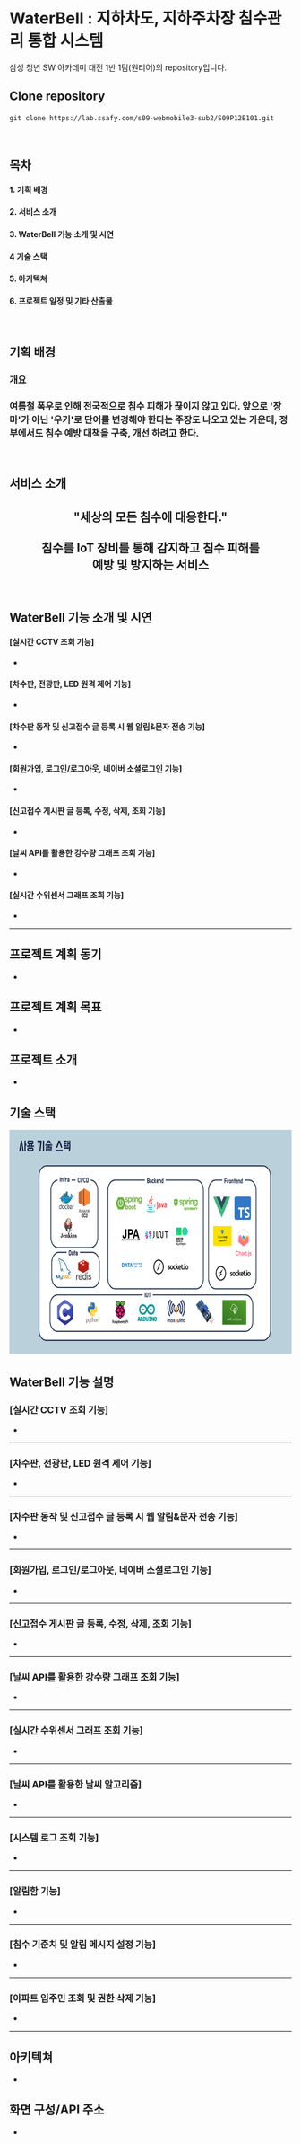 # WaterBell : 지하차도, 지하주차장 침수관리 통합 시스템

삼성 청년 SW 아카데미 대전 1반 1팀(원티어)의 repository입니다.

## Clone repository

```
git clone https://lab.ssafy.com/s09-webmobile3-sub2/S09P12B101.git
```
<br>

## 목차
#### 1. 기획 배경
#### 2. 서비스 소개
#### 3. WaterBell 기능 소개 및 시연
#### 4 기술 스택
#### 5. 아키텍쳐
#### 6. 프로젝트 일정 및 기타 산출물

<br>

## 기획 배경
### 개요
<h3> 여름철 폭우로 인해 전국적으로 침수 피해가 끊이지 않고 있다. 앞으로 '장마'가 아닌 '우기'로 단어를 변경해야 한다는 주장도 나오고 있는 가운데, 정부에서도 침수 예방 대책을 구축, 개선 하려고 한다. </h3>

<br>


## 서비스 소개
<div align=center>
<h2> "세상의 모든 침수에 대응한다." <br><br>침수를 IoT 장비를 통해 감지하고 침수 피해를 <br>예방 및 방지하는 서비스</h2>

</div>

<br>

## WaterBell 기능 소개 및 시연

#### [실시간 CCTV 조회 기능]
-

#### [차수판, 전광판, LED 원격 제어 기능]
-

#### [차수판 동작 및 신고접수 글 등록 시 웹 알림&문자 전송 기능]
-

#### [회원가입, 로그인/로그아웃, 네이버 소셜로그인 기능]
-

#### [신고접수 게시판 글 등록, 수정, 삭제, 조회 기능]
-

#### [날씨 API를 활용한 강수량 그래프 조회 기능]
-

#### [실시간 수위센서 그래프 조회 기능]
-

------------
## 프로젝트 계획 동기
-
## 프로젝트 계획 목표
-
## 프로젝트 소개
-
## 기술 스택
<img src="/img/기술스택.png" width="600" height="400"/>

## WaterBell 기능 설명


### [실시간 CCTV 조회 기능]
-
---
### [차수판, 전광판, LED 원격 제어 기능]
-
---
### [차수판 동작 및 신고접수 글 등록 시 웹 알림&문자 전송 기능]
-
---
### [회원가입, 로그인/로그아웃, 네이버 소셜로그인 기능]
-
---
### [신고접수 게시판 글 등록, 수정, 삭제, 조회 기능]
-
---
### [날씨 API를 활용한 강수량 그래프 조회 기능]
-
---
### [실시간 수위센서 그래프 조회 기능]
-
---
### [날씨 API를 활용한 날씨 알고리즘]
-
---

### [시스템 로그 조회 기능]
-
---

### [알림함 기능]
-
---

### [침수 기준치 및 알림 메시지 설정 기능]
-
---

### [아파트 입주민 조회 및 권한 삭제 기능]
-
---


## 아키텍쳐
-
## 화면 구성/API 주소
-



